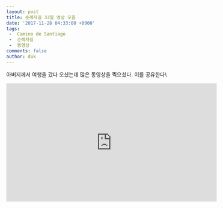 ```yaml
---
layout: post
title: 순례자길 33일 영상 모음
date: '2017-11-28 04:33:00 +0900'
tags:
 -	Camino de Santiago
 -	순례자길
 -	동영상
comments: false
author: duk
---
```


아버지께서 여행을 갔다 오셨는데 많은 동영상을 찍으셨다. 이를 공유한다\\

<iframe width="560" height="315" src="https://www.youtube.com/embed/lbyyR7x_aVY" frameborder="0" allowfullscreen></iframe>
